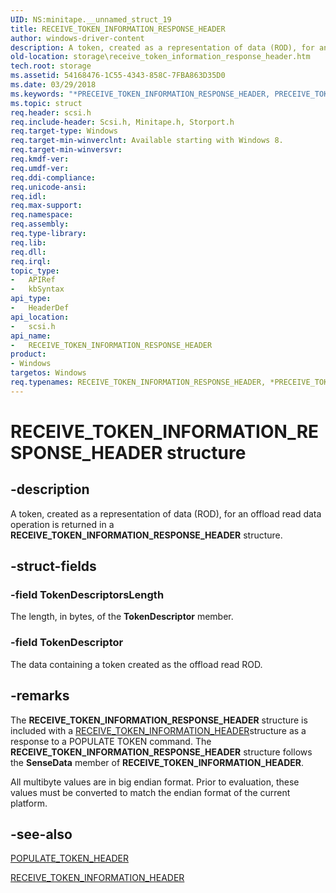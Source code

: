 ```yaml
---
UID: NS:minitape.__unnamed_struct_19
title: RECEIVE_TOKEN_INFORMATION_RESPONSE_HEADER
author: windows-driver-content
description: A token, created as a representation of data (ROD), for an offload read data operation is returned in a RECEIVE_TOKEN_INFORMATION_RESPONSE_HEADER structure.
old-location: storage\receive_token_information_response_header.htm
tech.root: storage
ms.assetid: 54168476-1C55-4343-858C-7FBA863D35D0
ms.date: 03/29/2018
ms.keywords: "*PRECEIVE_TOKEN_INFORMATION_RESPONSE_HEADER, PRECEIVE_TOKEN_INFORMATION_RESPONSE_HEADER, PRECEIVE_TOKEN_INFORMATION_RESPONSE_HEADER structure pointer [Storage Devices], RECEIVE_TOKEN_INFORMATION_RESPONSE_HEADER, RECEIVE_TOKEN_INFORMATION_RESPONSE_HEADER structure [Storage Devices], scsi/PRECEIVE_TOKEN_INFORMATION_RESPONSE_HEADER, scsi/RECEIVE_TOKEN_INFORMATION_RESPONSE_HEADER, storage.receive_token_information_response_header"
ms.topic: struct
req.header: scsi.h
req.include-header: Scsi.h, Minitape.h, Storport.h
req.target-type: Windows
req.target-min-winverclnt: Available starting with Windows 8.
req.target-min-winversvr: 
req.kmdf-ver: 
req.umdf-ver: 
req.ddi-compliance: 
req.unicode-ansi: 
req.idl: 
req.max-support: 
req.namespace: 
req.assembly: 
req.type-library: 
req.lib: 
req.dll: 
req.irql: 
topic_type:
-	APIRef
-	kbSyntax
api_type:
-	HeaderDef
api_location:
-	scsi.h
api_name:
-	RECEIVE_TOKEN_INFORMATION_RESPONSE_HEADER
product:
- Windows
targetos: Windows
req.typenames: RECEIVE_TOKEN_INFORMATION_RESPONSE_HEADER, *PRECEIVE_TOKEN_INFORMATION_RESPONSE_HEADER
---
```


# RECEIVE_TOKEN_INFORMATION_RESPONSE_HEADER structure


## -description


A token, created as a representation of data (ROD), for an offload read data operation is returned in a <b>RECEIVE_TOKEN_INFORMATION_RESPONSE_HEADER</b> structure.


## -struct-fields




### -field TokenDescriptorsLength

The length, in bytes, of the <b>TokenDescriptor</b> member.


### -field TokenDescriptor

The data containing a token created as the offload read ROD.


## -remarks



The <b>RECEIVE_TOKEN_INFORMATION_RESPONSE_HEADER</b> structure is included with a <a href="https://msdn.microsoft.com/library/windows/hardware/hh967731">RECEIVE_TOKEN_INFORMATION_HEADER</a>structure  as a response to a POPULATE TOKEN command. The <b>RECEIVE_TOKEN_INFORMATION_RESPONSE_HEADER</b> structure follows the <b>SenseData</b> member of <b>RECEIVE_TOKEN_INFORMATION_HEADER</b>.

All multibyte values are in big endian format. Prior to evaluation, these values must be converted to match the endian format of the current platform.




## -see-also




<a href="https://msdn.microsoft.com/library/windows/hardware/hh967730">POPULATE_TOKEN_HEADER</a>



<a href="https://msdn.microsoft.com/library/windows/hardware/hh967731">RECEIVE_TOKEN_INFORMATION_HEADER</a>
 

 

